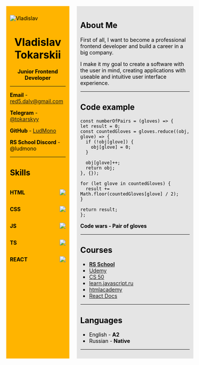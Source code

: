 <style>
  .tc {
    text-align: center;
  }
  .wrapper {
    display: flex;
    gap: 20px;
    max-width: 960px;
    margin: 0 auto;
    color: #000;
  }
  .aside {
    padding: 10px;
    width: 310px;
    background: #FFB400;
  }
  .aside__img {
    display: block;
    border-radius: 10px;
  }

  .aside__progress-bar{
    display: flex;
    justify-content: space-between;
  }

  .main {
    padding: 10px;
    width: 610px;
    background: #E5E5E5;
  }


</style>

<div class="wrapper">
  <div class="aside">
    <div class="aside__img">

  ![Vladislav](https://avatars.githubusercontent.com/u/100684866)

  </div>


  <div class="tc">

  # Vladislav Tokarskii
 </div>

  <div class="tc">

  **Junior Frontend Developer**
  </div>

  ***



  **Email** - red5.dalv@gmail.com

  **Telegram** - [@tokarskyy](https://t.me/tokarskyy)

  **GitHub** - [LudMono](https://github.com/LudMono)

  **RS School Discord** - @ludmono

  * * *

  ## Skills


  <div class="aside__progress-bar">
  <div>

  **HTML**
  </div>

  <div>

  ![](https://us-central1-progress-markdown.cloudfunctions.net/progress/100)

  </div>
  </div>

  <div class="aside__progress-bar">
  <div>

  **CSS**
  </div>

  <div>

  ![](https://us-central1-progress-markdown.cloudfunctions.net/progress/80)

  </div>
  </div>

  <div class="aside__progress-bar">
  <div>

  **JS**
  </div>

  <div>

  ![](https://us-central1-progress-markdown.cloudfunctions.net/progress/60)

  </div>
  </div>

  <div class="aside__progress-bar">
  <div>

  **TS**
  </div>

  <div>

  ![](https://us-central1-progress-markdown.cloudfunctions.net/progress/40)

  </div>
  </div>

  <div class="aside__progress-bar">
  <div>

  **REACT**
  </div>

  <div>

  ![](https://us-central1-progress-markdown.cloudfunctions.net/progress/30)

  </div>
  </div>

  </div>

  <div class="main">

  ## About Me

  First of all, I want to become a professional frontend developer and build a career in a big company.

  I make it my goal to create a software with the user in mind, creating applications with useable and intuitive user interface experience.

  ***

  ## Code example


  ```
  const numberOfPairs = (gloves) => {
  let result = 0;
  const countedGloves = gloves.reduce((obj, glove) => {
    if (!obj[glove]) {
      obj[glove] = 0;
    }

    obj[glove]++;
    return obj;
  }, {});

  for (let glove in countedGloves) {
    result += Math.floor(countedGloves[glove] / 2);
  }

  return result;
};
  ```
 **Code wars - Pair of gloves**

 ***

 ## Courses

 - [**RS School**](https://rs.school/)
 - [Udemy](https://www.udemy.com/course/fundamental-javascript/)
 - [CS 50](https://www.youtube.com/watch?v=Sy_wba7l1UU&list=PLawfWYMUziZqyUL5QDLVbe3j5BKWj42E5)
 - [learn.javascript.ru](https://learn.javascript.ru/)
 - [htmlacademy](https://htmlacademy.ru/)
 - [React Docs](https://ru.reactjs.org/docs/getting-started.html)

***

 ## Languages

 - English - **A2**
 - Russian - **Native**

***
  </div>
</div>
